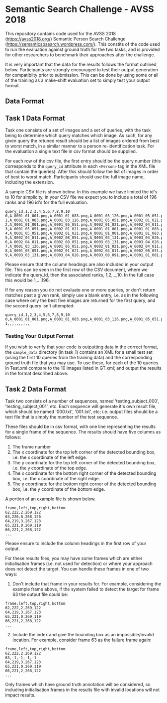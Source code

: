 Semantic Search Challenge - AVSS 2018
=====================================

This repository contains code used for the AVSS 2018 (https://avss2018.org/) Semantic Person Search Challenge (https://semanticsbsearch.wordpress.com/). This constits of the code used to run the evaluation against ground truth for the two tasks, and is provided for other researchers to benchmark their approaches after the challenge.

It is very important that the data for the results follows the format outlined below. Participants are strongly encouraged to test their output generation for compatibiity prior to submission. This can be done by using some or all of the training as a make-shift evaluation set to simply test your output format.

Data Format
-----------
## Task 1 Data Format

Task one consists of a set of images and a set of queries, with the task being to determine which query matches which image. As such, for any given query the retuned result should be a list of images ordered from best to worst match, in a similar manner to a person re-identification task. For the evaluation a single text file in csv format should be supplied. 

For each row of the csv file, the first entry should be the query number (this corresponds to the ```query_id``` attribute in each ```<Person>``` tag in the XML file that contain the queries). After this should follow the list of images in order of best to worst match. Participants should use the full image name, including the extension.

A sample CSV file is shown below. In this example we have limited the id's to 10 for simplicity, in your CSV file we expect you to include a total of 196 ranks and 196 id's for the full evaluation.
```
query_id,1,2,3,4,5,6,7,8,9,10
0,A_0001_01_001.png,A_0001_01_083.png,A_0001_03_126.png,A_0001_05_051.png,A_0002_01_021.png,A_0002_04_011.png,A_0002_08_051.png,A_0003_03_131.png,A_0003_04_026.png,A_0003_08_091.png
1,A_0001_01_083.png,A_0001_03_126.png,A_0001_05_051.png,A_0002_01_021.png,A_0002_04_011.png,A_0002_08_051.png,A_0003_03_131.png,A_0003_04_026.png,A_0003_08_091.png,A_0001_01_001.png
2,A_0001_01_001.png,A_0001_05_051.png,A_0002_01_021.png,A_0002_04_011.png,A_0001_01_083.png,A_0001_03_126.png,A_0002_08_051.png,A_0003_03_131.png,A_0003_04_026.png,A_0003_08_091.png
3,A_0001_05_051.png,A_0002_01_021.png,A_0001_01_001.png,A_0001_01_083.png,A_0001_03_126.png,A_0002_04_011.png,A_0002_08_051.png,A_0003_03_131.png,A_0003_04_026.png,A_0003_08_091.png
4,A_0001_05_051.png,A_0002_01_021.png,A_0001_01_001.png,A_0001_01_083.png,A_0001_03_126.png,A_0002_04_011.png,A_0002_08_051.png,A_0003_03_131.png,A_0003_04_026.png,A_0003_08_091.png
5,A_0002_04_011.png,A_0002_08_051.png,A_0003_03_131.png,A_0003_04_026.png,A_0003_08_091.png,A_0001_01_001.png,A_0001_01_083.png,A_0001_03_126.png,A_0001_05_051.png,A_0002_01_021.png
6,A_0002_04_011.png,A_0002_08_051.png,A_0003_03_131.png,A_0003_04_026.png,A_0003_08_091.png,A_0001_01_001.png,A_0001_01_083.png,A_0001_03_126.png,A_0001_05_051.png,A_0002_01_021.png
7,A_0001_03_126.png,A_0001_05_051.png,A_0002_01_021.png,A_0002_04_011.png,A_0002_08_051.png,A_0003_03_131.png,A_0003_04_026.png,A_0003_08_091.png,A_0001_01_001.png,A_0001_01_083.png
8,A_0001_05_051.png,A_0002_01_021.png,A_0002_04_011.png,A_0002_08_051.png,A_0003_03_131.png,A_0003_04_026.png,A_0001_01_001.png,A_0001_01_083.png,A_0001_03_126.png,A_0003_08_091.png
9,A_0003_03_131.png,A_0003_04_026.png,A_0003_08_091.png,A_0001_01_001.png,A_0001_01_083.png,A_0001_03_126.png,A_0001_05_051.png,A_0002_01_021.png,A_0002_04_011.png,A_0002_08_051.png
```
Please ensure that the column headings are also included in your output file. This can be seen in the first row of the CSV document, where we indicate the query_id, then the associated ranks, 1,2,...,10. In the full case this would be 1,...,196. 

If for any reason you do not evaluate one or more queries, or don't return matches past a given rank, simply use a blank entry, i.e. as in the following case where only the best five images are returned for the first query, and the second query isn't attempted:
```
query_id,1,2,3,4,5,6,7,8,9,10
0,A_0001_01_001.png,A_0001_01_083.png,A_0001_03_126.png,A_0001_05_051.png,A_0002_01_021.png,,,,,
1,,,,,,,,,,
```

### Testing Your Output Format

If you wish to verify that your code is outputting data in the correct format, the ```sample_data``` directory (in task_1) contains an XML for a small test set (using the first 10 queries from the training data) and the corresponding ground truth file that you may use. To use these, for each of the 10 queries in Test.xml compare to the 10 images listed in GT.xml; and output the results in the format described above.

## Task 2 Data Format

Task two consists of a number of sequences, named 'testing_subject_000', 'testing_subject_001', etc. Each sequence will generate it's own result file, which should be named '000.txt', '001.txt', etc; i.e. output files should be a text file that is simply the number of the test sequence. 

These files should be in csv format, with one line representing the results for a single frame of the sequence. The results should have five columns as follows:
1. The frame number
2. The x coordinate for the top left corner of the detected bounding box, i.e. the x coordinate of the left edge.
3. The y coordinate for the top left corner of the detected bounding box, i.e. the y coordinate of the top edge.
4. The x coordinate for the bottom right corner of the detected bounding box, i.e. the x coordinate of the right edge.
5. The y coordinate for the bottom right corner of the detected bounding box, i.e. the y coordinate of the bottom edge.

A portion of an example file is shown below.
```
frame,left,top,right,bottom
62,222,2,269,122
63,220,6,268,126
64,219,3,267,123
65,221,0,269,119
66,221,2,268,122
...

```
Please ensure to include the column headings in the first row of your output.

For these results files, you may have some frames which are either initialisation frames (i.e. not used for detection) or where your approach does not detect the target. You can handle these frames in one of two ways:
1. Don't include that frame in your results for. For example, considering the example frame above, if the system failed to detect the target for frame 63 the output file could be:
```
frame,left,top,right,bottom
62,222,2,269,122
64,219,3,267,123
65,221,0,269,119
66,221,2,268,122
...

```
2. Include the index and give the bounding box as an impossible/invalid location. For example, consider frame 63 as the failure frame again:
```
frame,left,top,right,bottom
62,222,2,269,122
63,-1,-1,-1,-1
64,219,3,267,123
65,221,0,269,119
66,221,2,268,122
...

```

Only frames which have ground truth annotation will be considered, so including initialisation frames in the results file with invalid locations will not impact results.
